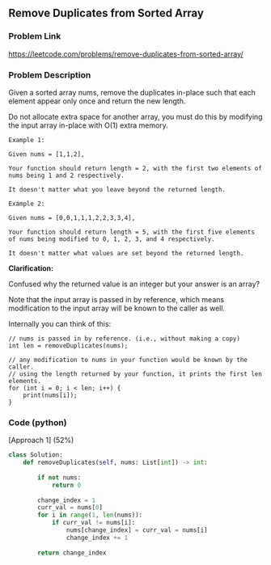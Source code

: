 ## Remove Duplicates from Sorted Array

### Problem Link

https://leetcode.com/problems/remove-duplicates-from-sorted-array/

### Problem Description 

Given a sorted array nums, remove the duplicates in-place such that each element appear only once and return the new length.

Do not allocate extra space for another array, you must do this by modifying the input array in-place with O(1) extra memory.

```
Example 1:

Given nums = [1,1,2],

Your function should return length = 2, with the first two elements of nums being 1 and 2 respectively.

It doesn't matter what you leave beyond the returned length.

```

```
Example 2:

Given nums = [0,0,1,1,1,2,2,3,3,4],

Your function should return length = 5, with the first five elements of nums being modified to 0, 1, 2, 3, and 4 respectively.

It doesn't matter what values are set beyond the returned length.

```

**Clarification:**

Confused why the returned value is an integer but your answer is an array?

Note that the input array is passed in by reference, which means modification to the input array will be known to the caller as well.

Internally you can think of this:
```
// nums is passed in by reference. (i.e., without making a copy)
int len = removeDuplicates(nums);

// any modification to nums in your function would be known by the caller.
// using the length returned by your function, it prints the first len elements.
for (int i = 0; i < len; i++) {
    print(nums[i]);
}
```

### Code (python)

[Approach 1] (52%)

```python
class Solution:
    def removeDuplicates(self, nums: List[int]) -> int:
        
        if not nums:
            return 0
        
        change_index = 1
        curr_val = nums[0]
        for i in range(1, len(nums)):
            if curr_val != nums[i]:
                nums[change_index] = curr_val = nums[i]
                change_index += 1        
        
        return change_index
```